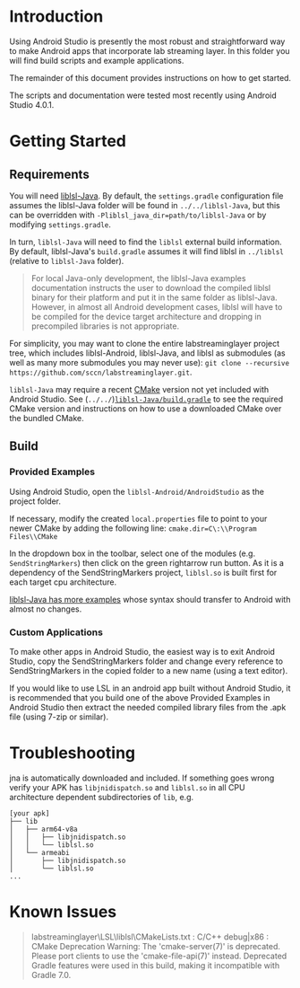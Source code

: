 # Introduction

Using Android Studio is presently the most robust and straightforward way to make Android apps that incorporate lab streaming layer. In this folder you will find build scripts and example applications.

The remainder of this document provides instructions on how to get started.

The scripts and documentation were tested most recently using Android Studio 4.0.1.

# Getting Started

## Requirements

You will need [liblsl-Java](https://github.com/labstreaminglayer/liblsl-Java). By default, the `settings.gradle` configuration file assumes the liblsl-Java folder will be found in `../../liblsl-Java`, but this can be overridden with `-Pliblsl_java_dir=path/to/liblsl-Java` or by modifying `settings.gradle`.

In turn, `liblsl-Java` will need to find the `liblsl` external build information. By default, liblsl-Java's `build.gradle` assumes it will find liblsl in `../liblsl` (relative to `liblsl-Java` folder).

> For local Java-only development, the liblsl-Java examples documentation instructs the user to download the compiled liblsl binary for their platform and put it in the same folder as liblsl-Java. However, in almost all Android development cases, liblsl will have to be compiled for the device target architecture and dropping in precompiled libraries is not appropriate.

For simplicity, you may want to clone the entire labstreaminglayer project tree, which includes liblsl-Android, liblsl-Java, and liblsl as submodules (as well as many more submodules you may never use): `git clone --recursive https://github.com/sccn/labstreaminglayer.git`.

`liblsl-Java` may require a recent [CMake](https://cmake.org/download/) version not yet included with Android Studio. See (`../../`)[`liblsl-Java/build.gradle`](https://github.com/labstreaminglayer/liblsl-Java/blob/master/build.gradle) to see the required CMake version and instructions on how to use a downloaded CMake over the bundled CMake.

## Build

### Provided Examples

Using Android Studio, open the `liblsl-Android/AndroidStudio` as the project folder.

If necessary, modify the created `local.properties` file to point to your newer CMake by adding the following line: `cmake.dir=C\:\\Program Files\\CMake`

In the dropdown box in the toolbar, select one of the modules (e.g. `SendStringMarkers`) then click on the green rightarrow run button.
As it is a dependency of the SendStringMarkers project, `liblsl.so` is built first for each target cpu architecture.

[liblsl-Java has more examples](https://github.com/labstreaminglayer/liblsl-Java/tree/master/src/examples) whose syntax should transfer to Android with almost no changes.

### Custom Applications

To make other apps in Android Studio, the easiest way is to exit Android Studio, copy the SendStringMarkers folder and change every reference to SendStringMarkers in the copied folder to a new name (using a text editor).

If you would like to use LSL in an android app built without Android Studio, it is recommended that you build one of the above Provided Examples in Android Studio then extract the needed compiled library files from the .apk file (using 7-zip or similar).

# Troubleshooting

jna is automatically downloaded and included. If something goes wrong verify your APK has `libjnidispatch.so` and `liblsl.so` in all CPU architecture dependent subdirectories of `lib`, e.g.

```
[your apk]
├── lib
│   ├── arm64-v8a
│   │   ├── libjnidispatch.so
│   │   └── liblsl.so
│   └── armeabi
│       ├── libjnidispatch.so
│       └── liblsl.so
...
```

# Known Issues

> labstreaminglayer\LSL\liblsl\CMakeLists.txt : C/C++ debug|x86 : CMake Deprecation Warning:
  The 'cmake-server(7)' is deprecated.  Please port clients to use the
  'cmake-file-api(7)' instead.
> Deprecated Gradle features were used in this build, making it incompatible with Gradle 7.0.
